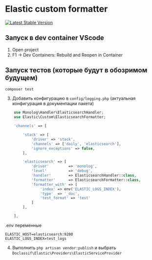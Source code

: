 # Elastic custom formatter

<a href="https://packagist.org/packages/doclassif/elastic"><img src="https://img.shields.io/packagist/v/doclassif/elastic" alt="Latest Stable Version"></a>

## Запуск в dev container VScode
1. Open project
2. F1 -> Dev Containers: Rebuild and Reopen in Container

## Запуск тестов (которые будут в обозримом будущем)
```sh
composer test
```

3. Добавить конфигурацию в ```config/logging.php``` (актуальная конфигурация в документации пакета)

```php
    use Monolog\Handler\ElasticsearchHandler;
    use Elastic\Custom\ElasticsearchFormatter;

    'channels' => [

        'stack' => [
            'driver' => 'stack',
            'channels' => ['daily', 'elasticsearch'],
            'ignore_exceptions' => false,
        ],

        'elasticsearch' => [
            'driver'         => 'monolog',
            'level'          => 'debug',
            'handler'        => ElasticsearchHandler::class,
            'formatter'      => ElasticsearchFormatter::class,
            'formatter_with' => [
                'index' => env('ELASTIC_LOGS_INDEX'),
                'type'  => '_doc',
                'test_format' => 'test'
            ]
        ],

    ],
```

.env переменные

```
ELASTIC_HOST=elasticsearch:9200
ELASTIC_LOGS_INDEX=test_logs
```

4. Выполнить ```php artisan vendor:publish``` и выбрать ```Doclassif\Elastic\Providers\ElasticServiceProvider```